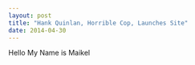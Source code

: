```yaml
---
layout: post
title: "Hank Quinlan, Horrible Cop, Launches Site"
date: 2014-04-30
---
```


Hello My Name is Maikel

